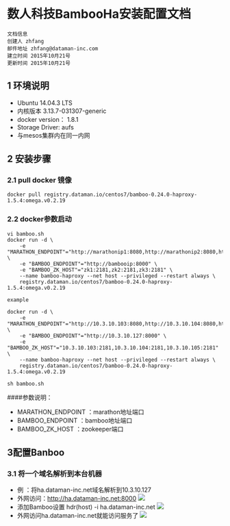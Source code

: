 # 数人科技BambooHa安装配置文档
    文档信息
    创建人 zhfang
    邮件地址 zhfang@dataman-inc.com
    建立时间 2015年10月21号
    更新时间 2015年10月21号
## 1 环境说明
- Ubuntu 14.04.3 LTS
- 内核版本 3.13.7-031307-generic 
- docker version： 1.8.1
- Storage Driver: aufs
- 与mesos集群内在同一内网

## 2 安装步骤

### 2.1 pull docker 镜像
    docker pull registry.dataman.io/centos7/bamboo-0.24.0-haproxy-1.5.4:omega.v0.2.19
### 2.2 docker参数启动
    vi bamboo.sh
    docker run -d \
        -e "MARATHON_ENDPOINT"="http://marathonip1:8080,http://marathonip2:8080,http://marathonip3:8080" \
        -e "BAMBOO_ENDPOINT"="http://bambooip:8000" \
        -e "BAMBOO_ZK_HOST"="zk1:2181,zk2:2181,zk3:2181" \
        --name bamboo-haproxy --net host --privileged --restart always \
        registry.dataman.io/centos7/bamboo-0.24.0-haproxy-1.5.4:omega.v0.2.19
   
    example

    docker run -d \
        -e "MARATHON_ENDPOINT"="http://10.3.10.103:8080,http://10.3.10.104:8080,http://10.3.10.105:8080" \
        -e "BAMBOO_ENDPOINT"="http://10.3.10.127:8000" \
        -e "BAMBOO_ZK_HOST"="10.3.10.103:2181,10.3.10.104:2181,10.3.10.105:2181" \
        --name bamboo-haproxy --net host --privileged --restart always \
        registry.dataman.io/centos7/bamboo-0.24.0-haproxy-1.5.4:omega.v0.2.19
     
    sh bamboo.sh

 




####参数说明： 
* MARATHON_ENDPOINT ：marathon地址端口
* BAMBOO_ENDPOINT ：bamboo地址端口
* BAMBOO_ZK_HOST ：zookeeper端口



## 3配置Banboo
###  3.1 将一个域名解析到本台机器
* 例 ：将ha.dataman-inc.net域名解析到10.3.10.127
* 外网访问：http://ha.dataman-inc.net:8000
![ ](./image/bamboo.png)
* 添加Bamboo设置 hdr(host) -i ha.dataman-inc.net
![ ](./image/peizhi.png)
* 外网访问ha.dataman-inc.net就能访问服务了
![ ](./image/2048.png)
